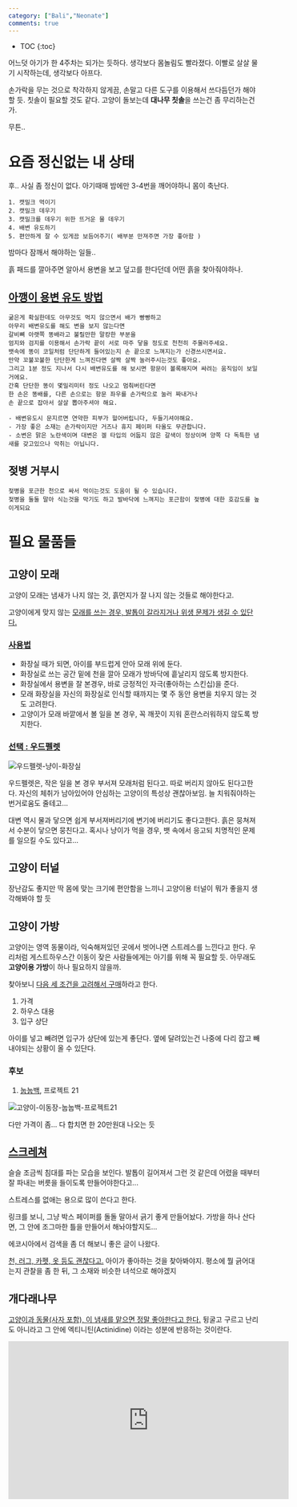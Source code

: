 ```yaml
---
category: ["Bali","Neonate"]
comments: true
---
```


* TOC
{:toc}

어느덧 아기가 한 4주차는 되가는 듯하다.
생각보다 몸놀림도 빨라졌다.
이빨로 살살 물기 시작하는데, 생각보다 아프다.

손가락을 무는 것으로 착각하지 않게끔, 손말고 다른 도구를 이용해서 쓰다듬던가 해야할 듯.
칫솔이 필요할 것도 같다.
고양이 돌보는데 **대나무 칫솔**을 쓰는건 좀 무리하는건가.

무튼..

# 요즘 정신없는 내 상태

후.. 사실 좀 정신이 없다.
아기때매 밤에만 3-4번을 깨어야하니
몸이 축난다.

```
1. 캣밀크 먹이기
2. 캣밀크 데우기
3. 캣밀크를 데우기 위한 뜨거운 물 데우기
4. 배변 유도하기
5. 편안하게 잘 수 있게끔 보듬어주기( 배부분 만져주면 가장 좋아함 )
```
밤마다 잠깨서 해야하는 일들..

흙 패드를 깔아주면 알아서 용변을 보고 덮고를 한다던데
어떤 흙을 찾아줘야하나.

## [아깽이 용변 유도 방법](https://gall.dcinside.com/board/view/?id=cat&no=225560&page=1)

```
굶은게 확실한데도 아무것도 먹지 않으면서 배가 빵빵하고
아무리 배변유도를 해도 변을 보지 않는다면
갈비뼈 아랫쪽 똥배라고 불릴만한 말캉한 부분을
엄지와 검지를 이용해서 손가락 끝이 서로 마주 닿을 정도로 천천히 주물러주세요.
뱃속에 똥이 코일처럼 단단하게 들어있는지 손 끝으로 느껴지는가 신경쓰시면서요.
만약 꼬불꼬불한 단단한게 느껴진다면 살짝 살짝 눌러주시는것도 좋아요.
그리고 1분 정도 지나서 다시 배변유도를 해 보시면 항문이 볼록해지며 싸려는 움직임이 보일거에요.
간혹 단단한 똥이 몇밀리미터 정도 나오고 멈춰버린다면 
한 손은 똥배를, 다른 손으로는 항문 좌우를 손가락으로 눌러 짜내거나
손 끝으로 잡아서 살살 뽑아주셔야 해요.
```

```
- 배변유도시 문지르면 연약한 피부가 헐어버립니다, 두들기셔야해요.
- 가장 좋은 소재는 손가락이지만 거즈나 휴지 페이퍼 타올도 무관합니다.
- 소변은 맑은 노란색이며 대변은 겔 타입의 어둡지 않은 갈색이 정상이며 양쪽 다 독특한 냄새를 갖고있으나 악취는 아닙니다.
```

## 젖병 거부시

```
젖병을 포근한 천으로 싸서 먹이는것도 도움이 될 수 있습니다.
젖병을 둘둘 말아 식는것을 막기도 하고 발바닥에 느껴지는 포근함이 젖병에 대한 호감도를 높이게되요
```


# 필요 물품들

## 고양이 모래

고양이 모래는 냄새가 나지 않는 것,
흙먼지가 잘 나지 않는 것들로 해야한다고.

고양이에게 맞지 않는 [모래를 쓰는 경우,
발톱이 갈라지거나 위생 문제가 생길 수 있단다.](http://www.petzzi.com/bbs/board.php?bo_table=ency_info&wr_id=419#bo_v_con)

### [사용법](https://ko.wikihow.com/%EA%B3%A0%EC%96%91%EC%9D%B4-%ED%99%94%EC%9E%A5%EC%8B%A4-%EC%82%AC%EC%9A%A9-%ED%9B%88%EB%A0%A8%EB%B2%95)

- 화장실 때가 되면, 아이를 부드럽게 안아 모래 위에 둔다.
- 화장실로 쓰는 공간 밑에 천을 깔아 모래가 방바닥에 흩날리지 않도록 방지한다.
- 화장실에서 용변을 잘 본경우, 바로 긍정적인 자극(좋아하는 스킨십)을 준다.
- 모래 화장실을 자신의 화장실로 인식할 때까지는 몇 주 동안 용변을 치우지 않는 것도 고려한다.
- 고양이가 모래 바깥에서 볼 일을 본 경우, 꼭 깨끗이 지워 혼란스러워하지 않도록 방지한다.

### [선택 : 우드펠렛](https://enja.co.kr/630)

![우드펠렛-냥이-화장실](https://t1.daumcdn.net/cfile/tistory/236B213B55E8228B0D)

우드펠렛은, 작은 일을 본 경우 부서져 모래처럼 된다고.
따로 버리지 않아도 된다고한다.
자신의 체취가 남아있어야 안심하는 고양이의 특성상 괜찮아보임.
늘 치워줘야하는 번거로움도 줄테고...

대변 역시 물과 닿으면 쉽게 부서져버리기에 변기에 버리기도 좋다고한다.
흙은 뭉쳐져서 수분이 닿으면 뭉친다고.
혹시나 냥이가 먹을 경우, 뱃 속에서 응고되 치명적인 문제를 일으킬 수도 있다고...


## 고양이 터널

장난감도 좋지만 딱 몸에 맞는 크기에 편안함을 느끼니
고양이용 터널이 뭐가 좋을지 생각해봐야 할 듯



## 고양이 가방

고양이는 영역 동물이라, 익숙해져있던 곳에서 벗어나면
스트레스를 느낀다고 한다. 우리처럼 게스트하우스간 이동이 잦은 사람들에게는 아기를 위해 꼭 필요할 듯.
아무래도 **고양이용 가방**이 하나 필요하지 않을까.

찾아보니 [다음 세 조건을 고려해서 구매](https://mypetlife.co.kr/14773/)하라고 한다.

1. 가격
2. 하우스 대용
3. 입구 상단

아이를 넣고 빼려면 입구가 상단에 있는게 좋단다. 옆에 달려있는건 나중에 다리 잡고 빼내야되는 상황이 올 수 있단다.


### 후보

1. [눕눕백](https://project21.kr/product/detail.html?product_no=49&cate_no=47&display_group=1), 프로젝트 21

![고양이-이동장-눕눕백-프로젝트21](https://scontent.fcgk6-1.fna.fbcdn.net/v/t1.0-9/38289203_510928579328744_7836833624497324032_n.jpg?_nc_cat=108&_nc_ht=scontent.fcgk6-1.fna&oh=cb11e02c37dda20d25178912f2c26eb0&oe=5D4C605E)

다만 가격이 좀... 다 합치면 한 20만원대 나오는 듯



## [스크레쳐](https://blog.naver.com/PostView.nhn?blogId=skdmlsos2&logNo=221104428008&widgetTypeCall=true)

슬슬 조금씩 침대를 파는 모습을 보인다.
발톱이 길어져서 그런 것 같은데
어렸을 때부터 잘 파내는 버릇을 들이도록 만들어야한다고...

스트레스를 없애는 용으로 많이 쓴다고 한다.

링크를 보니, 그냥 박스 페이퍼를 돌돌 말아서 긁기 좋게 만들어놨다.
가방을 하나 산다면, 그 안에 조그마한 틀을 만들어서 해놔야할지도...

에코시아에서 검색을 좀 더 해보니 좋은 글이 나왔다.

[천, 러그, 카펫, 옷 등도 괜찮다고.](https://kittyclysm.com/scratching-post-alternatives/) 아이가 좋아하는 것을 찾아봐야지. 평소에 뭘 긁어대는지 관찰을 좀 한 뒤, 그 소재와 비슷한 녀석으로 해야겠지


## 개다래나무

[고양이과 동물(사자 포함), 이 냄새를 맡으면 정말 좋아한다고 한다.](https://namu.wiki/w/%EA%B0%9C%EB%8B%A4%EB%9E%98%EB%82%98%EB%AC%B4#s-4)
뒹굴고 구르고 난리도 아니라고
그 안에 엑티니틴(Actinidine) 이라는 성분에 반응하는 것이란다.

<p class="aspect-ratio aspect-ratio--16x9">
 <iframe width="560" height="315" src="https://www.youtube.com/embed/RE3OEwY4uVg" frameborder="0" allow="accelerometer; autoplay; encrypted-media; gyroscope; picture-in-picture" allowfullscreen></iframe>
</p>